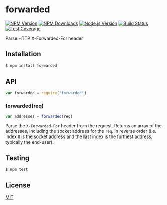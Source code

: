 # forwarded

[![NPM Version][npm-image]][npm-url]
[![NPM Downloads][downloads-image]][downloads-url]
[![Node.js Version][node-version-image]][node-version-url]
[![Build Status][travis-image]][travis-url]
[![Test Coverage][coveralls-image]][coveralls-url]

Parse HTTP X-Forwarded-For header

## Installation

```sh
$ npm install forwarded
```

## API

```js
var forwarded = require('forwarded')
```

### forwarded(req)

```js
var addresses = forwarded(req)
```

Parse the `X-Forwarded-For` header from the request. Returns an array
of the addresses, including the socket address for the `req`. In reverse
order (i.e. index `0` is the socket address and the last index is the
furthest address, typically the end-user).

## Testing

```sh
$ npm test
```

## License

[MIT](LICENSE)

[npm-image]: https://img.shields.io/npm/v/forwarded.svg
[npm-url]: https://npmjs.org/package/forwarded
[node-version-image]: https://img.shields.io/node/v/forwarded.svg
[node-version-url]: http://nodejs.org/download/
[travis-image]: https://img.shields.io/travis/jshttp/forwarded/master.svg
[travis-url]: https://travis-ci.org/jshttp/forwarded
[coveralls-image]: https://img.shields.io/coveralls/jshttp/forwarded/master.svg
[coveralls-url]: https://coveralls.io/r/jshttp/forwarded?branch=master
[downloads-image]: https://img.shields.io/npm/dm/forwarded.svg
[downloads-url]: https://npmjs.org/package/forwarded
